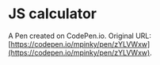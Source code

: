 # JS calculator

A Pen created on CodePen.io. Original URL: [https://codepen.io/mpinky/pen/zYLVWxw](https://codepen.io/mpinky/pen/zYLVWxw).

